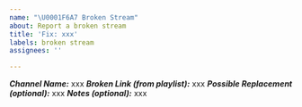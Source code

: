 ```yaml
---
name: "\U0001F6A7 Broken Stream"
about: Report a broken stream
title: 'Fix: xxx'
labels: broken stream
assignees: ''

---
```


<!-- Please fill out the information in this issue template so that we can
efficiently process your request -->

<!-- IMPORTANT: An issue may contain a request for only one channel, otherwise it will be closed -->

***Channel Name:*** xxx
***Broken Link (from playlist):*** xxx
***Possible Replacement (optional):*** xxx
***Notes (optional):*** xxx
